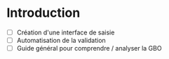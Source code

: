 # Introduction

* [ ] Création d'une interface de saisie
* [ ] Automatisation de la validation
* [ ] Guide général pour comprendre / analyser la GBO
